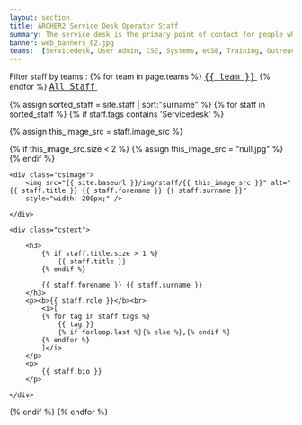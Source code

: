 ```yaml
---
layout: section
title: ARCHER2 Service Desk Operator Staff
summary: The service desk is the primary point of contact for people who have questions about ARCHER2. The desk is staffed by experts from EPCC who can often answer questions themselves so that people get help as soon as possible. If the question requires specialist input they can pass to experts in that area.
banner: web_banners_02.jpg
teams:  [Servicedesk, User Admin, CSE, Systems, eCSE, Training, Outreach,  Quality & Feedback, Web & Docs, Coordination]
---
```



<div>
Filter staff by teams :
{% for team in page.teams %}
<a href="/about/staff/{{ team | slugify }}" ><code  style="font-size:15px;"><nobr>{{ team }}</nobr></code>&nbsp;</a>
{% endfor %} 
<a href="/about/staff/" ><code  style="font-size:15px;"><nobr>All Staff</nobr></code>&nbsp;</a>   
</div>



{% assign sorted_staff = site.staff | sort:"surname" %}
{% for staff in sorted_staff  %}
{% if staff.tags contains 'Servicedesk' %}



{% assign this_image_src = staff.image_src %}

{% if this_image_src.size < 2 %}
	{% assign this_image_src = "null.jpg" %}
{% endif %}


<div class="casestudy">
 
	<div class="csimage">
		<img src="{{ site.baseurl }}/img/staff/{{ this_image_src }}" alt="{{ staff.title }} {{ staff.forename }} {{ staff.surname }}"  
        style="width: 200px;" />

	</div>

	<div class="cstext">

		<h3>
			{% if staff.title.size > 1 %}
			    {{ staff.title }} 
			{% endif %}

            {{ staff.forename }} {{ staff.surname }}
		</h3>
		<p><b>{{ staff.role }}</b><br>
			<i>[
			{% for tag in staff.tags %}
				{{ tag }}
				{% if forloop.last %}{% else %},{% endif %}
			{% endfor %}
			]</i>
		</p>
		<p>
	        {{ staff.bio }}		 		
		</p>

	</div>



</div>
{% endif %}
{% endfor %}
